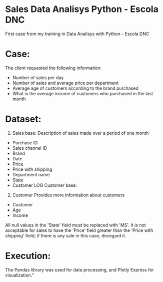 # Sales Data Analisys Python - Escola DNC
First case from my training in Data Analisys with Python - Escola DNC

# Case:
The client requested the following information:

- Number of sales per day
- Number of sales and average price per department
- Average age of customers according to the brand purchased
- What is the average income of customers who purchased in the last month


# Dataset:
1. Sales base:
Description of sales made over a period of one month
- Purchase ID
- Sales channel ID
- Brand
- Date
- Price
- Price with shipping
- Department name
- State
- Customer LOG
Customer base: 

   
2. Customer
Provides more information about customers
- Customer
- Age
- Income


All null values in the 'State' field must be replaced with 'MS'.
It is not acceptable for sales to have the 'Price' field greater than the 'Price with shipping' field; if there is any sale in this case, disregard it.

# Execution:
The Pandas library was used for data processing, and Plotly Express for visualization."

